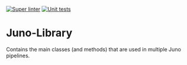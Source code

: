 [![Super linter](https://github.com/RIVM-bioinformatics/juno-library/actions/workflows/super-linter.yaml/badge.svg)](https://github.com/RIVM-bioinformatics/juno-library/actions/workflows/super-linter.yaml)
[![Unit tests](https://github.com/RIVM-bioinformatics/juno-library/actions/workflows/unit_tests.yaml/badge.svg)](https://github.com/RIVM-bioinformatics/juno-library/actions/workflows/unit_tests.yaml)

# Juno-Library

Contains the main classes (and methods) that are used in multiple Juno pipelines. 

